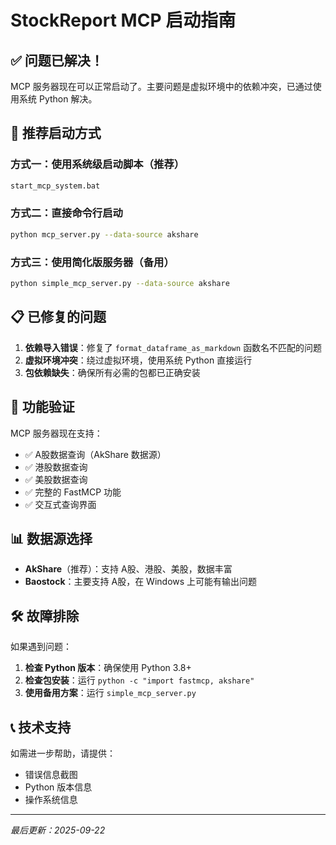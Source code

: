 # StockReport MCP 启动指南

## ✅ 问题已解决！

MCP 服务器现在可以正常启动了。主要问题是虚拟环境中的依赖冲突，已通过使用系统 Python 解决。

## 🚀 推荐启动方式

### 方式一：使用系统级启动脚本（推荐）
```bash
start_mcp_system.bat
```

### 方式二：直接命令行启动
```bash
python mcp_server.py --data-source akshare
```

### 方式三：使用简化版服务器（备用）
```bash
python simple_mcp_server.py --data-source akshare
```

## 📋 已修复的问题

1. **依赖导入错误**：修复了 `format_dataframe_as_markdown` 函数名不匹配的问题
2. **虚拟环境冲突**：绕过虚拟环境，使用系统 Python 直接运行
3. **包依赖缺失**：确保所有必需的包都已正确安装

## 🔧 功能验证

MCP 服务器现在支持：
- ✅ A股数据查询（AkShare 数据源）
- ✅ 港股数据查询
- ✅ 美股数据查询
- ✅ 完整的 FastMCP 功能
- ✅ 交互式查询界面

## 📊 数据源选择

- **AkShare**（推荐）：支持 A股、港股、美股，数据丰富
- **Baostock**：主要支持 A股，在 Windows 上可能有输出问题

## 🛠️ 故障排除

如果遇到问题：

1. **检查 Python 版本**：确保使用 Python 3.8+
2. **检查包安装**：运行 `python -c "import fastmcp, akshare"`
3. **使用备用方案**：运行 `simple_mcp_server.py`

## 📞 技术支持

如需进一步帮助，请提供：
- 错误信息截图
- Python 版本信息
- 操作系统信息

---
*最后更新：2025-09-22*